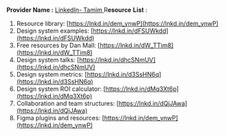 
**Provider Name  :** [ LinkedIn- Tamim ](https://www.linkedin.com/in/tamiim/)
R𝐞𝐬𝐨𝐮𝐫𝐜𝐞 𝐋𝐢𝐬𝐭  :
1. Resource library: [https://lnkd.in/dem_ynwP](https://lnkd.in/dem_ynwP)  
2. Design system examples: [https://lnkd.in/dFSUWkdd](https://lnkd.in/dFSUWkdd)  
3. Free resources by Dan Mall: [https://lnkd.in/dW_TTim8](https://lnkd.in/dW_TTim8)  
4. Design system talks: [https://lnkd.in/dhcSNmUV](https://lnkd.in/dhcSNmUV)  
5. Design system metrics: [https://lnkd.in/d3SsHN6q](https://lnkd.in/d3SsHN6q)  
6. Design system ROI calculator: [https://lnkd.in/dMq3Xt6p](https://lnkd.in/dMq3Xt6p)  
7. Collaboration and team structures: [https://lnkd.in/dQjJAwa](https://lnkd.in/dQjJAwa)  
8. Figma plugins and resources: [https://lnkd.in/dem_ynwP](https://lnkd.in/dem_ynwP)

